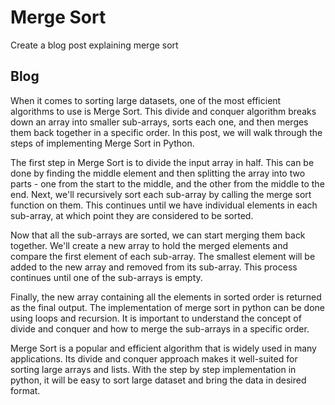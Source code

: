 # Merge Sort
 Create a blog post explaining merge sort

## Blog

When it comes to sorting large datasets, one of the most efficient algorithms to use is Merge Sort. This divide and conquer algorithm breaks down an array into smaller sub-arrays, sorts each one, and then merges them back together in a specific order. In this post, we will walk through the steps of implementing Merge Sort in Python.

The first step in Merge Sort is to divide the input array in half. This can be done by finding the middle element and then splitting the array into two parts - one from the start to the middle, and the other from the middle to the end. Next, we'll recursively sort each sub-array by calling the merge sort function on them. This continues until we have individual elements in each sub-array, at which point they are considered to be sorted.

Now that all the sub-arrays are sorted, we can start merging them back together. We'll create a new array to hold the merged elements and compare the first element of each sub-array. The smallest element will be added to the new array and removed from its sub-array. This process continues until one of the sub-arrays is empty.

Finally, the new array containing all the elements in sorted order is returned as the final output. The implementation of merge sort in python can be done using loops and recursion. It is important to understand the concept of divide and conquer and how to merge the sub-arrays in a specific order.

Merge Sort is a popular and efficient algorithm that is widely used in many applications. Its divide and conquer approach makes it well-suited for sorting large arrays and lists. With the step by step implementation in python, it will be easy to sort large dataset and bring the data in desired format.
